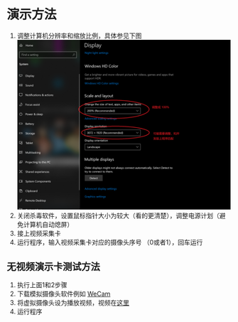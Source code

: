 # 演示方法

1. 调整计算机分辨率和缩放比例，具体参见下图
    ![调整分辨率和缩放比例](docs/resolution_adjustment.png)
2. 关闭杀毒软件，设置鼠标指针大小为较大（看的更清楚），调整电源计划（避免计算机自动熄屏）
3. 接上视频采集卡
4. 运行程序，输入视频采集卡对应的摄像头序号 （0或者1），回车运行

## 无视频演示卡测试方法

1. 执行上面1和2步骤
2. 下载模拟摄像头软件例如 [WeCam](https://www.e2esoft.cn/wecam/)
3. 将虚拟摄像头设为播放视频，视频在[这里](docs/test_arcode_video.mp4)
4. 运行程序